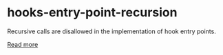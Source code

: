 # hooks-entry-point-recursion

Recursive calls are disallowed in the implementation of hook entry points.

[Read more](https://xrpl-hooks.readme.io//docs/loops-and-guarding#no-recursion)
